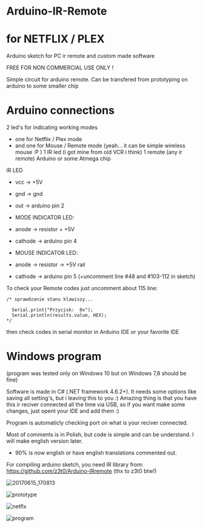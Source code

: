 # Arduino-IR-Remote 
# for NETFLIX / PLEX
Arduino sketch for PC ir remote and custom made software

FREE FOR NON COMMERCIAL USE ONLY !


Simple circuit for arduino remote.
Can be transfered from prototyping on arduino to some smaller chip

# Arduino connections
2 led's for indicating working modes 
  - one for Netflix / Plex mode
  - and one for Mouse / Remote mode (yeah... it can be simple wireless mouse :P )
1 IR led (i got mine from old VCR i think)
1 remote (any ir remote)
Arduino or some Atmega chip


IR LED 
 *   vcc -> +5V
 *   gnd -> gnd
 *   out -> arduino pin 2
     
 *   MODE INDICATOR LED:
 *   anode -> resistor + +5V
 *   cathode -> arduino pin 4
     
 *   MOUSE INDICATOR LED:
 *   anode -> resistor -> +5V rail
 *   cathode -> arduino pin 5 (+uncomment line #48 and #103-112 in sketch)


To check your Remote codes just uncomment about 115 line:
    
    /* sprawdzanie stanu klawiszy...

      Serial.print("Przycisk:  0x");
      Serial.println(results.value, HEX);
    */
then check codes in serial monitor in Arduino IDE or your favorite IDE

# Windows program

(program was tested only on Windows 10 but on Windows 7,8 should be fine)

Software is made in C# (.NET framework 4.6.2+). It needs some options like saving all setting's, but i leaving this to you :)
Amazing thing is that you have this ir reciver connected all the time via USB, so if you want make some changes, just opent your IDE and add them :)

Program is automaticly checking port on what is your reciver connected.

Most of comments is in Polish, but code is simple and can be understand. 
I will make english version later.
* 90% is now english or have english translations commented out.

For compiling arduino sketch, you need IR library from: https://github.com/z3t0/Arduino-IRremote (thx to z3t0 btw!)

![20170615_170813](https://user-images.githubusercontent.com/667242/27188365-373f9bf6-51ee-11e7-9fa5-0ab6333d29df.png)

![prototype](https://user-images.githubusercontent.com/667242/27188366-375cec7e-51ee-11e7-9433-fae0f8e78bf7.png)

![netflx](https://user-images.githubusercontent.com/667242/27181880-bf63bae0-51d9-11e7-9a59-b8d7dcfff9d2.png)

![program](https://user-images.githubusercontent.com/667242/27195516-67b23fd2-5207-11e7-8bbe-9c23b0e6a22c.png)
